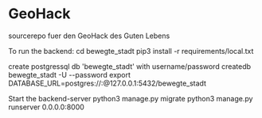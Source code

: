 # GeoHack
sourcerepo fuer den GeoHack des Guten Lebens


To run the backend:
  cd bewegte_stadt
  pip3 install -r requirements/local.txt 

create postgressql db 'bewegte_stadt' with username/password
  createdb bewegte_stadt -U <username> --password <password>
  export DATABASE_URL=postgres://<username>:<password>@127.0.0.1:5432/bewegte_stadt

Start the backend-server
  python3 manage.py migrate
  python3 manage.py runserver 0.0.0.0:8000
